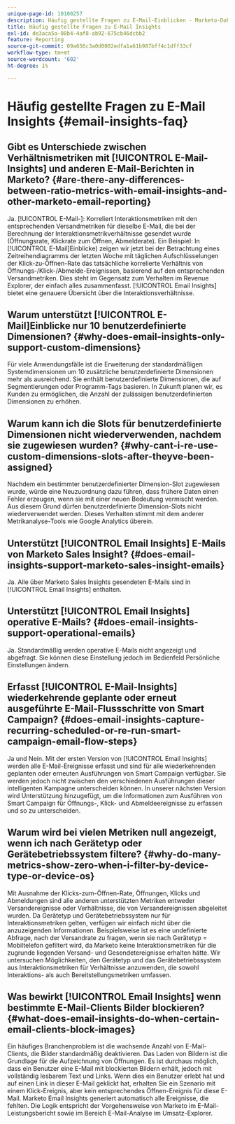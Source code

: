 ```yaml
---
unique-page-id: 10100257
description: Häufig gestellte Fragen zu E-Mail-Einblicken - Marketo-Dokumente - Produktdokumentation
title: Häufig gestellte Fragen zu E-Mail Insights
exl-id: de3aca5a-08b4-4af8-ab92-675cb46dcbb2
feature: Reporting
source-git-commit: 09a656c3a0d0002edfa1a61b987bff4c1dff33cf
workflow-type: tm+mt
source-wordcount: '602'
ht-degree: 1%

---
```


# Häufig gestellte Fragen zu E-Mail Insights {#email-insights-faq}

## Gibt es Unterschiede zwischen Verhältnismetriken mit [!UICONTROL E-Mail-Insights] und anderen E-Mail-Berichten in Marketo? {#are-there-any-differences-between-ratio-metrics-with-email-insights-and-other-marketo-email-reporting}

Ja. [!UICONTROL E-Mail-]: Korreliert Interaktionsmetriken mit den entsprechenden Versandmetriken für dieselbe E-Mail, die bei der Berechnung der Interaktionsmetrikverhältnisse gesendet wurde (Öffnungsrate, Klickrate zum Öffnen, Abmelderate). Ein Beispiel: In [!UICONTROL E-Mail]Einblicke) zeigen wir jetzt bei der Betrachtung eines Zeitreihendiagramms der letzten Woche mit täglichen Aufschlüsselungen der Klick-zu-Öffnen-Rate das tatsächliche korrelierte Verhältnis von Öffnungs-/Klick-/Abmelde-Ereignissen, basierend auf den entsprechenden Versandmetriken. Dies steht im Gegensatz zum Verhalten im Revenue Explorer, der einfach alles zusammenfasst. [!UICONTROL Email Insights] bietet eine genauere Übersicht über die Interaktionsverhältnisse.

## Warum unterstützt [!UICONTROL E-Mail]Einblicke nur 10 benutzerdefinierte Dimensionen? {#why-does-email-insights-only-support-custom-dimensions}

Für viele Anwendungsfälle ist die Erweiterung der standardmäßigen Systemdimensionen um 10 zusätzliche benutzerdefinierte Dimensionen mehr als ausreichend. Sie enthält benutzerdefinierte Dimensionen, die auf Segmentierungen oder Programm-Tags basieren. In Zukunft planen wir, es Kunden zu ermöglichen, die Anzahl der zulässigen benutzerdefinierten Dimensionen zu erhöhen.

## Warum kann ich die Slots für benutzerdefinierte Dimensionen nicht wiederverwenden, nachdem sie zugewiesen wurden? {#why-cant-i-re-use-custom-dimensions-slots-after-theyve-been-assigned}

Nachdem ein bestimmter benutzerdefinierter Dimension-Slot zugewiesen wurde, würde eine Neuzuordnung dazu führen, dass frühere Daten einen Fehler erzeugen, wenn sie mit einer neuen Bedeutung vermischt werden. Aus diesem Grund dürfen benutzerdefinierte Dimension-Slots nicht wiederverwendet werden. Dieses Verhalten stimmt mit dem anderer Metrikanalyse-Tools wie Google Analytics überein.

## Unterstützt [!UICONTROL Email Insights] E-Mails von Marketo Sales Insight? {#does-email-insights-support-marketo-sales-insight-emails}

Ja. Alle über Marketo Sales Insights gesendeten E-Mails sind in [!UICONTROL Email Insights] enthalten.

## Unterstützt [!UICONTROL Email Insights] operative E-Mails? {#does-email-insights-support-operational-emails}

Ja. Standardmäßig werden operative E-Mails nicht angezeigt und abgefragt. Sie können diese Einstellung jedoch im Bedienfeld Persönliche Einstellungen ändern.

## Erfasst [!UICONTROL E-Mail-Insights] wiederkehrende geplante oder erneut ausgeführte E-Mail-Flussschritte von Smart Campaign? {#does-email-insights-capture-recurring-scheduled-or-re-run-smart-campaign-email-flow-steps}

Ja und Nein. Mit der ersten Version von [!UICONTROL Email Insights] werden alle E-Mail-Ereignisse erfasst und sind für alle wiederkehrenden geplanten oder erneuten Ausführungen von Smart Campaign verfügbar. Sie werden jedoch nicht zwischen den verschiedenen Ausführungen dieser intelligenten Kampagne unterscheiden können. In unserer nächsten Version wird Unterstützung hinzugefügt, um die Informationen zum Ausführen von Smart Campaign für Öffnungs-, Klick- und Abmeldeereignisse zu erfassen und so zu unterscheiden.

## Warum wird bei vielen Metriken null angezeigt, wenn ich nach Gerätetyp oder Gerätebetriebssystem filtere? {#why-do-many-metrics-show-zero-when-i-filter-by-device-type-or-device-os}

Mit Ausnahme der Klicks-zum-Öffnen-Rate, Öffnungen, Klicks und Abmeldungen sind alle anderen unterstützten Metriken entweder Versandereignisse oder Verhältnisse, die von Versandereignissen abgeleitet wurden. Da Gerätetyp und Gerätebetriebssystem nur für Interaktionsmetriken gelten, verfügen wir einfach nicht über die anzuzeigenden Informationen. Beispielsweise ist es eine undefinierte Abfrage, nach der Versandrate zu fragen, wenn sie nach Gerätetyp = Mobiltelefon gefiltert wird, da Marketo keine Interaktionsmetriken für die zugrunde liegenden Versand- und Gesendetereignisse erhalten hätte. Wir untersuchen Möglichkeiten, den Gerätetyp und das Gerätebetriebssystem aus Interaktionsmetriken für Verhältnisse anzuwenden, die sowohl Interaktions- als auch Bereitstellungsmetriken umfassen.

## Was bewirkt [!UICONTROL Email Insights] wenn bestimmte E-Mail-Clients Bilder blockieren? {#what-does-email-insights-do-when-certain-email-clients-block-images}

Ein häufiges Branchenproblem ist die wachsende Anzahl von E-Mail-Clients, die Bilder standardmäßig deaktivieren. Das Laden von Bildern ist die Grundlage für die Aufzeichnung von Öffnungen. Es ist durchaus möglich, dass ein Benutzer eine E-Mail mit blockierten Bildern erhält, jedoch mit vollständig lesbarem Text und Links. Wenn dies ein Benutzer erlebt hat und auf einen Link in dieser E-Mail geklickt hat, erhalten Sie ein Szenario mit einem Klick-Ereignis, aber kein entsprechendes Öffnen-Ereignis für diese E-Mail. Marketo Email Insights generiert automatisch alle Ereignisse, die fehlten. Die Logik entspricht der Vorgehensweise von Marketo im E-Mail-Leistungsbericht sowie im Bereich E-Mail-Analyse im Umsatz-Explorer.
